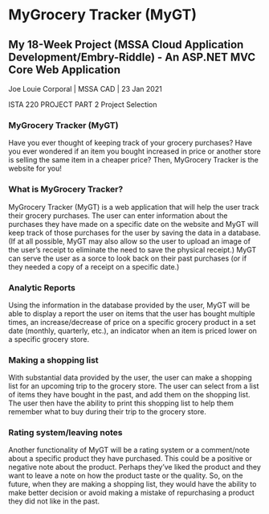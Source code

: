 # MyGrocery Tracker (MyGT)
## My 18-Week Project (MSSA Cloud Application Development/Embry-Riddle) - An ASP.NET MVC Core Web Application

Joe Louie Corporal | 
MSSA CAD | 
23 Jan 2021 

ISTA 220 PROJECT PART 2 
Project Selection 

### MyGrocery Tracker (MyGT) 

Have you ever thought of keeping track of your grocery purchases? Have you ever wondered if an item you bought increased in price or another store is selling the same item in a cheaper price? Then, MyGrocery Tracker is the website for you! 


### What is MyGrocery Tracker? 

MyGrocery Tracker (MyGT) is a web application that will help the user track their grocery purchases.  The user can enter information about the purchases they have made on a specific date on the website and MyGT will keep track of those purchases for the user by saving the data in a database. (If at all possible, MyGT may also allow so the user to upload an image of the user’s receipt to eliminate the need to save the physical receipt.) MyGT can serve the user as a sorce to look back on their past purchases (or if they needed a copy of a receipt on a specific date.) 

 
### Analytic Reports 

Using the information in the database provided by the user, MyGT will be able to display a report the user on items that the user has bought multiple times, an increase/decrease of price on a specific grocery product in a set date (monthly, quarterly, etc.), an indicator when an item is priced lower on a specific grocery store. 


### Making a shopping list 

With substantial data provided by the user, the user can make a shopping list for an upcoming trip to the grocery store. The user can select from a list of items they have bought in the past, and add them on the shopping list. The user then have the ability to print this shopping list to help them remember what to buy during their trip to the grocery store. 

 
### Rating system/leaving notes 

Another functionality of MyGT will be a rating system or a comment/note about a specific product they have purchased. This could be a positive or negative note about the product. Perhaps they’ve liked the product and they want to leave a note on how the product taste or the quality. So, on the future, when they are making a shopping list, they would have the ability to make better decision or avoid making a mistake of repurchasing a product they did not like in the past. 
